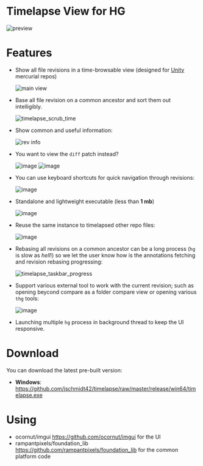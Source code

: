 Timelapse View for HG
=====================

![preview](https://user-images.githubusercontent.com/4054655/41914971-95a10d40-7922-11e8-95aa-e709832b8b5a.gif)

# Features

- Show all file revisions in a time-browsable view (designed for [Unity](https://unity3d.com/) mercurial repos)

  ![main view](https://user-images.githubusercontent.com/4054655/41929293-9d727810-7945-11e8-883b-74a848dd52bb.png)
  
- Base all file revision on a common ancestor and sort them out intelligibly. 

  ![timelapse_scrub_time](https://user-images.githubusercontent.com/4054655/41929432-fc22fd4e-7945-11e8-8f44-248193037f9e.gif)
   
- Show common and useful information:

  ![rev info](https://user-images.githubusercontent.com/4054655/41929826-5218af72-7947-11e8-99b3-a1a7aead9369.png)  
  
- You want to view the `diff` patch instead?

  ![image](https://user-images.githubusercontent.com/4054655/41929893-83c7e9d4-7947-11e8-9fac-268789c22014.png)
  ![image](https://user-images.githubusercontent.com/4054655/41929921-9747850a-7947-11e8-97d6-2f0fc63c5256.png)
  
- You can use keyboard shortcuts for quick navigation through revisions:

  ![image](https://user-images.githubusercontent.com/4054655/41929955-af229624-7947-11e8-8c39-d91748a9e82d.png)
  
- Standalone and lightweight executable (less than **1 mb**)

  ![image](https://user-images.githubusercontent.com/4054655/41930047-ecabec8e-7947-11e8-9272-2962de508ba8.png)
  
- Reuse the same instance to timelapsed other repo files:

  ![image](https://user-images.githubusercontent.com/4054655/41930160-384b9702-7948-11e8-9bd7-b8de4cb43d43.png)
  
- Rebasing all revisions on a common ancestor can be a long process (`hg` is slow as _hell_!) so we let the user know how is the annotations fetching and revision rebasing progressing:

  ![timelapse_taskbar_progress](https://user-images.githubusercontent.com/4054655/41930281-9d1e40a8-7948-11e8-9b7f-d422a828e24d.gif)
  
- Support various external tool to work with the current revision; such as opening beycond compare as a folder compare view or opening various `thg` tools:

  ![image](https://user-images.githubusercontent.com/4054655/41930374-df55c8c4-7948-11e8-805d-915a6502c49a.png)
  
- Launching multiple `hg` process in background thread to keep the UI responsive.

# Download

You can download the latest pre-built version:

- **Windows**: <https://github.com/jschmidt42/timelapse/raw/master/release/win64/timelapse.exe>

# Using

- ocornut/imgui <https://github.com/ocornut/imgui> for the UI
- rampantpixels/foundation_lib <https://github.com/rampantpixels/foundation_lib> for the common platform code
